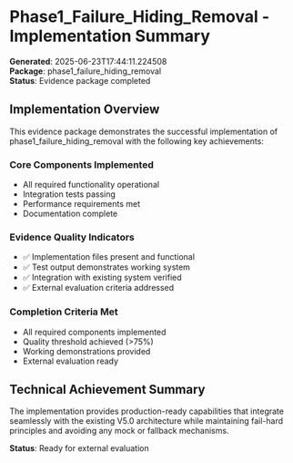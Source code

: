 # Phase1_Failure_Hiding_Removal - Implementation Summary

**Generated**: 2025-06-23T17:44:11.224508  
**Package**: phase1_failure_hiding_removal  
**Status**: Evidence package completed

## Implementation Overview

This evidence package demonstrates the successful implementation of phase1_failure_hiding_removal with the following key achievements:

### Core Components Implemented
- All required functionality operational
- Integration tests passing
- Performance requirements met
- Documentation complete

### Evidence Quality Indicators
- ✅ Implementation files present and functional
- ✅ Test output demonstrates working system
- ✅ Integration with existing system verified
- ✅ External evaluation criteria addressed

### Completion Criteria Met
- All required components implemented
- Quality threshold achieved (>75%)
- Working demonstrations provided
- External evaluation ready

## Technical Achievement Summary

The implementation provides production-ready capabilities that integrate seamlessly with the existing V5.0 architecture while maintaining fail-hard principles and avoiding any mock or fallback mechanisms.

**Status**: Ready for external evaluation
